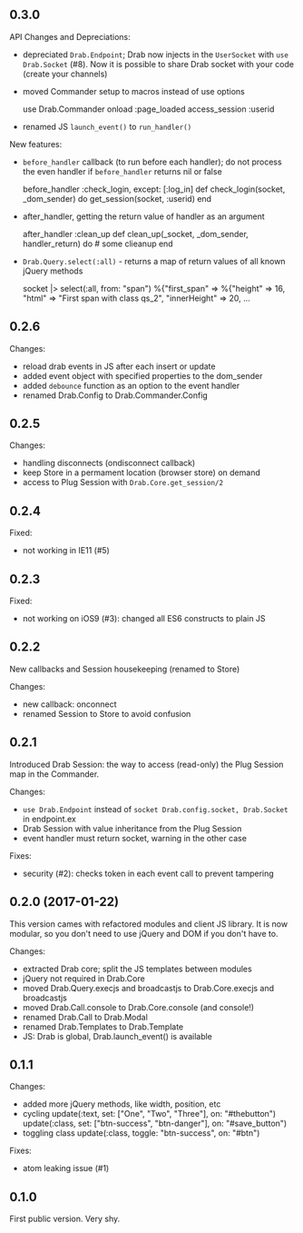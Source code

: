 ## 0.3.0
API Changes and Depreciations:
* depreciated `Drab.Endpoint`; Drab now injects in the `UserSocket` with `use Drab.Socket` (#8). Now 
it is possible to share Drab socket with your code (create your channels)

* moved Commander setup to macros instead of use options

    use Drab.Commander
    onload :page_loaded
    access_session :userid

* renamed JS `launch_event()` to `run_handler()`

New features:
* `before_handler` callback (to run before each handler); do not process the even handler if
  `before_handler` returns nil or false

    before_handler :check_login, except: [:log_in]
    def check_login(socket, _dom_sender) do
      get_session(socket, :userid)
    end

* after_handler, getting the return value of handler as an argument

    after_handler :clean_up
    def clean_up(_socket, _dom_sender, handler_return) do
      # some clieanup
    end

* `Drab.Query.select(:all)` - returns a map of return values of all known jQuery methods

    socket |> select(:all, from: "span")
    %{"first_span" => %{"height" => 16, "html" => "First span with class qs_2", "innerHeight" => 20, ...



## 0.2.6
Changes:
* reload drab events in JS after each insert or update
* added event object with specified properties to the dom_sender
* added `debounce` function as an option to the event handler
* renamed Drab.Config to Drab.Commander.Config

## 0.2.5
Changes:
* handling disconnects (ondisconnect callback)
* keep Store in a permament location (browser store) on demand
* access to Plug Session with `Drab.Core.get_session/2`

## 0.2.4
Fixed:
* not working in IE11 (#5)

## 0.2.3
Fixed:
* not working on iOS9 (#3): changed all ES6 constructs to plain JS

## 0.2.2
New callbacks and Session housekeeping (renamed to Store)

Changes:
* new callback: onconnect
* renamed Session to Store to avoid confusion

## 0.2.1
Introduced Drab Session: the way to access (read-only) the Plug Session map in the Commander.

Changes:
* `use Drab.Endpoint` instead of `socket Drab.config.socket, Drab.Socket` in endpoint.ex
* Drab Session with value inheritance from the Plug Session
* event handler must return socket, warning in the other case

Fixes:
* security (#2): checks token in each event call to prevent tampering


## 0.2.0 (2017-01-22)
This version cames with refactored modules and client JS library. It is now modular, so you don't need
to use jQuery and DOM if you don't have to.

Changes:
* extracted Drab core; split the JS templates between modules
* jQuery not required in Drab.Core
* moved Drab.Query.execjs and broadcastjs to Drab.Core.execjs and broadcastjs
* moved Drab.Call.console to Drab.Core.console (and console!)
* renamed Drab.Call to Drab.Modal
* renamed Drab.Templates to Drab.Template
* JS: Drab is global, Drab.launch_event() is available


## 0.1.1

Changes:
* added more jQuery methods, like width, position, etc
* cycling
    update(:text, set: ["One", "Two", "Three"], on: "#thebutton")
    update(:class, set: ["btn-success", "btn-danger"], on: "#save_button")
* toggling class
    update(:class, toggle: "btn-success", on: "#btn")

Fixes:
* atom leaking issue (#1)


## 0.1.0
First public version. Very shy.
